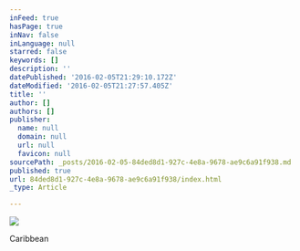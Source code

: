 ```yaml
---
inFeed: true
hasPage: true
inNav: false
inLanguage: null
starred: false
keywords: []
description: ''
datePublished: '2016-02-05T21:29:10.172Z'
dateModified: '2016-02-05T21:27:57.405Z'
title: ''
author: []
authors: []
publisher:
  name: null
  domain: null
  url: null
  favicon: null
sourcePath: _posts/2016-02-05-84ded8d1-927c-4e8a-9678-ae9c6a91f938.md
published: true
url: 84ded8d1-927c-4e8a-9678-ae9c6a91f938/index.html
_type: Article

---
```

![](https://the-grid-user-content.s3-us-west-2.amazonaws.com/32568d89-c685-425c-af73-2057d61781f9.jpg)

Caribbean